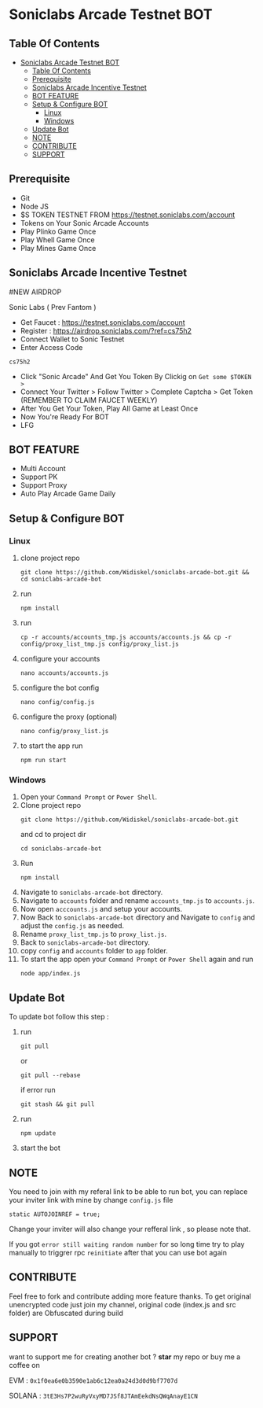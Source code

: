 # Soniclabs Arcade Testnet BOT

## Table Of Contents
- [Soniclabs Arcade Testnet BOT](#soniclabs-arcade-testnet-bot)
  - [Table Of Contents](#table-of-contents)
  - [Prerequisite](#prerequisite)
  - [Soniclabs Arcade Incentive Testnet](#soniclabs-arcade-incentive-testnet)
  - [BOT FEATURE](#bot-feature)
  - [Setup \& Configure BOT](#setup--configure-bot)
    - [Linux](#linux)
    - [Windows](#windows)
  - [Update Bot](#update-bot)
  - [NOTE](#note)
  - [CONTRIBUTE](#contribute)
  - [SUPPORT](#support)

## Prerequisite
- Git
- Node JS
- $S TOKEN TESTNET FROM https://testnet.soniclabs.com/account
- Tokens on Your Sonic Arcade Accounts
- Play Plinko Game Once
- Play Whell Game Once
- Play Mines Game Once

## Soniclabs Arcade Incentive Testnet
#NEW AIRDROP

Sonic Labs ( Prev Fantom )

- Get Faucet : https://testnet.soniclabs.com/account
- Register : https://airdrop.soniclabs.com/?ref=cs75h2
- Connect Wallet to Sonic Testnet
- Enter Access Code 
```
cs75h2
```
- Click "Sonic Arcade" And Get You Token By Clickig on `Get some $TOKEN >`
- Connect Your Twitter > Follow Twitter > Complete Captcha > Get Token (REMEMBER TO CLAIM FAUCET WEEKLY)
- After You Get Your Token, Play All Game at Least Once
- Now You're Ready For BOT
- LFG


## BOT FEATURE

- Multi Account 
- Support PK
- Support Proxy
- Auto Play Arcade Game Daily


## Setup & Configure BOT

### Linux
1. clone project repo
   ```
   git clone https://github.com/Widiskel/soniclabs-arcade-bot.git && cd soniclabs-arcade-bot
   ```
2. run
   ```
   npm install
   ```
3. run
   ```
   cp -r accounts/accounts_tmp.js accounts/accounts.js && cp -r config/proxy_list_tmp.js config/proxy_list.js
   ```
5. configure your accounts
   ```
   nano accounts/accounts.js
   ```
6. configure the bot config
    ```
   nano config/config.js
    ```
7. configure the proxy (optional)
    ```
   nano config/proxy_list.js
    ```
8. to start the app run
    ```
    npm run start
    ```
   
### Windows
1. Open your `Command Prompt` or `Power Shell`.
2. Clone project repo
   ```
   git clone https://github.com/Widiskel/soniclabs-arcade-bot.git
   ```
   and cd to project dir
   ```
   cd soniclabs-arcade-bot
   ```
3. Run 
   ```
   npm install
   ```
5. Navigate to `soniclabs-arcade-bot` directory. 
6. Navigate to `accounts` folder and rename `accounts_tmp.js` to `accounts.js`.
7. Now open `acccounts.js` and setup your accounts. 
8. Now Back to `soniclabs-arcade-bot` directory and Navigate to `config` and adjust the `config.js` as needed.
9. Rename `proxy_list_tmp.js` to `proxy_list.js`.
10. Back to `soniclabs-arcade-bot` directory.
11. copy `config` and `accounts` folder to `app` folder.
12. To start the app open your `Command Prompt` or `Power Shell` again and run
    ```
    node app/index.js
    ```

## Update Bot

To update bot follow this step :
1. run
   ```
   git pull
   ```
   or
   ```
   git pull --rebase
   ```
   if error run
   ```
   git stash && git pull
   ```
2. run
   ```
   npm update
   ```
2. start the bot


## NOTE

You need to join with my referal link to be able to run bot, you can replace your inviter link with mine by change `config.js` file
```
static AUTOJOINREF = true;
```
Change your inviter will also change your refferal link , so please note that.

If you got `error still waiting random number` for so long time try to play manually to triggrer rpc `reinitiate` after that you can use bot again

## CONTRIBUTE

Feel free to fork and contribute adding more feature thanks. To get original unencrypted code just join my channel, original code (index.js and src folder) are Obfuscated during build

## SUPPORT

want to support me for creating another bot ?
**star** my repo or buy me a coffee on

EVM : `0x1f0ea6e0b3590e1ab6c12ea0a24d3d0d9bf7707d`

SOLANA : `3tE3Hs7P2wuRyVxyMD7JSf8JTAmEekdNsQWqAnayE1CN`
